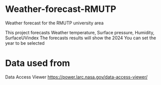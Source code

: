 # Weather-forecast-RMUTP
Weather forecast for the RMUTP university area

This project forecasts Weather temperature, Surface pressure, Humidity, SurfaceUVindex
The forecasts results will show the 2024
You can set the year to be selected

# Data used from
Data Access Viewer
https://power.larc.nasa.gov/data-access-viewer/
